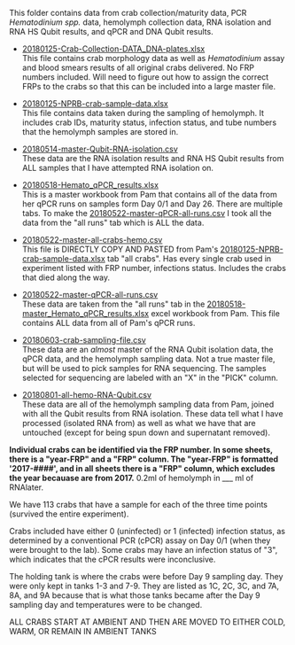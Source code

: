This folder contains data from crab collection/maturity data, PCR *Hematodinium spp.* data, hemolymph collection data, RNA isolation and RNA HS Qubit results, and qPCR and DNA Qubit results.

- [20180125-Crab-Collection-DATA_DNA-plates.xlsx](https://github.com/RobertsLab/project-crab/blob/master/data/20180125-Crab-Collection-DATA_DNA-plates.xlsx)     
This file contains crab morphology data as well as _Hematodinium_ assay and blood smears results of all original crabs delivered. No FRP numbers included. Will need to figure out how to assign the correct FRPs to the crabs so that this can be included into a large master file. 

- [20180125-NPRB-crab-sample-data.xlsx](https://github.com/RobertsLab/project-crab/blob/master/data/20180125-NPRB-crab-sample-data.xlsx)   
This file contains data taken during the sampling of hemolymph. It includes crab IDs, maturity status, infection status, and tube numbers that the hemolymph samples are stored in.

- [20180514-master-Qubit-RNA-isolation.csv](https://raw.githubusercontent.com/RobertsLab/project-crab/master/data/20180514-master-Qubit-RNA-isolation.csv)     
These data are the RNA isolation results and RNA HS Qubit results from ALL samples that I have attempted RNA isolation on. 

- [20180518-Hemato_qPCR_results.xlsx](https://github.com/RobertsLab/project-crab/blob/master/data/20180518-Hemato_qPCR_results.xlsx)     
This is a master workbook from Pam that contains all of the data from her qPCR runs on samples form Day 0/1 and Day 26. There are multiple tabs. To make the [20180522-master-qPCR-all-runs.csv](https://raw.githubusercontent.com/RobertsLab/project-crab/master/data/20180522-master-qPCR-all-runs.csv) I took all the data from the "all runs" tab which is ALL the data. 

- [20180522-master-all-crabs-hemo.csv](https://raw.githubusercontent.com/RobertsLab/project-crab/master/data/20180522-master-all-crabs-hemo.csv)     
This file is DIRECTLY COPY AND PASTED from Pam's [20180125-NPRB-crab-sample-data.xlsx](https://github.com/RobertsLab/project-crab/blob/master/data/20180125-NPRB-crab-sample-data.xlsx) tab "all crabs". Has every single crab used in experiment listed with FRP number, infections status. Includes the crabs that died along the way.

- [20180522-master-qPCR-all-runs.csv](https://raw.githubusercontent.com/RobertsLab/project-crab/master/data/20180522-master-qPCR-all-runs.csv)     
These data are taken from the "all runs" tab in the [20180518-master_Hemato_qPCR_results.xlsx](https://github.com/RobertsLab/project-crab/blob/master/data/20180518-master_Hemato_qPCR_results.xlsx) excel workbook from Pam. This file contains ALL data from all of Pam's qPCR runs. 

- [20180603-crab-sampling-file.csv](https://raw.github.com/RobertsLab/project-crab/blob/master/data/20180603-crab-sampling-file.csv)   
These data are an _almost_ master of the RNA Qubit isolation data, the qPCR data, and the hemolymph sampling data. Not a true master file, but will be used to pick samples for RNA sequencing. The samples selected for sequencing are labeled with an "X" in the "PICK" column.

- [20180801-all-hemo-RNA-Qubit.csv](https://raw.githubusercontent.com/RobertsLab/project-crab/master/data/20180801-all-hemo-RNA-Qubit.csv)    
These data are all of the hemolymph sampling data from Pam, joined with all the Qubit results from RNA isolation. These data tell what I have processed (isolated RNA from) as well as what we have that are untouched (except for being spun down and supernatant removed). 

**Individual crabs can be identified via the FRP number. In some sheets, there is a "year-FRP" and a "FRP" column. The "year-FRP" is formatted '2017-####', and in all sheets there is a "FRP" column, which excludes the year becauase are from 2017.**
0.2ml of hemolymph in ___ ml of RNAlater. 

We have 113 crabs that have a sample for each of the three time points (survived the entire experiment).

Crabs included have either 0 (uninfected) or 1 (infected) infection status, as determined by a conventional PCR (cPCR) assay on Day 0/1 (when they were brought to the lab). Some crabs may have an infection status of "3", which indicates that the cPCR results were inconclusive. 

The holding tank is where the crabs were before Day 9 sampling day. They were only kept in tanks 1-3 and 7-9. They are listed as 1C, 2C, 3C, and 7A, 8A, and 9A because that is what those tanks became after the Day 9 sampling day and temperatures were to be changed. 

ALL CRABS START AT AMBIENT AND THEN ARE MOVED TO EITHER COLD, WARM, OR REMAIN IN AMBIENT TANKS
